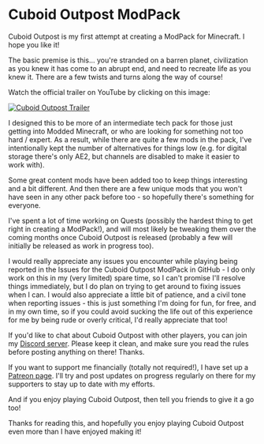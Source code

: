 # Cuboid Outpost ModPack

Cuboid Outpost is my first attempt at creating a ModPack for Minecraft. I hope you like it!

The basic premise is this... you're stranded on a barren planet, civilization as you knew it has come to an abrupt end, and need to recreate life as you knew it. There are a few twists and turns along the way of course!

Watch the official trailer on YouTube by clicking on this image:

[![Cuboid Outpost Trailer](https://img.youtube.com/vi/97BzxR_aAHc/0.jpg)](https://www.youtube.com/watch?v=97BzxR_aAHc "Cuboid Outpost Trailer")

I designed this to be more of an intermediate tech pack for those just getting into Modded Minecraft, or who are looking for something not too hard / expert. As a result, while there are quite a few mods in the pack, I've intentionally kept the number of alternatives for things low (e.g. for digital storage there's only AE2, but channels are disabled to make it easier to work with).

Some great content mods have been added too to keep things interesting and a bit different. And then there are a few unique mods that you won't have seen in any other pack before too - so hopefully there's something for everyone.

I've spent a lot of time working on Quests (possibly the hardest thing to get right in creating a ModPack!), and will most likely be tweaking them over the coming months once Cuboid Outpost is released (probably a few will initially be released as work in progress too).

I would really appreciate any issues you encounter while playing being reported in the Issues for the Cuboid Outpost ModPack in GitHub - I do only work on this in my (very limited) spare time, so I can't promise I'll resolve things immediately, but I do plan on trying to get around to fixing issues when I can. I would also appreciate a little bit of patience, and a civil tone when reporting issues - this is just something I'm doing for fun, for free, and in my own time, so if you could avoid sucking the life out of this experience for me by being rude or overly critical, I'd really appreciate that too!

If you'd like to chat about Cuboid Outpost with other players, you can join my [Discord server](https://discord.gg/j9zWKFuBtU). Please keep it clean, and make sure you read the rules before posting anything on there! Thanks.

If you want to support me financially (totally not required!), I have set up a [Patreon page](https://www.patreon.com/cuboiddroid). I'll try and post updates on progress regularly on there for my supporters to stay up to date with my efforts.

And if you enjoy playing Cuboid Outpost, then tell you friends to give it a go too!

Thanks for reading this, and hopefully you enjoy playing Cuboid Outpost even more than I have enjoyed making it!
